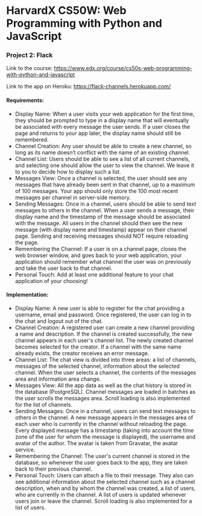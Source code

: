 # HarvardX CS50W: Web Programming with Python and JavaScript

### Project 2: Flack

Link to the course: https://www.edx.org/course/cs50s-web-programming-with-python-and-javascript

Link to the app on Heroku: https://flack-channels.herokuapp.com/

#### Requirements:

- Display Name: When a user visits your web application for the first time, they should be prompted to type in a display name that will eventually be associated with every message the user sends. If a user closes the page and returns to your app later, the display name should still be remembered.
- Channel Creation: Any user should be able to create a new channel, so long as its name doesn’t conflict with the name of an existing channel.
- Channel List: Users should be able to see a list of all current channels, and selecting one should allow the user to view the channel. We leave it to you to decide how to display such a list.
- Messages View: Once a channel is selected, the user should see any messages that have already been sent in that channel, up to a maximum of 100 messages. Your app should only store the 100 most recent messages per channel in server-side memory.
- Sending Messages: Once in a channel, users should be able to send text messages to others in the channel. When a user sends a message, their display name and the timestamp of the message should be associated with the message. All users in the channel should then see the new message (with display name and timestamp) appear on their channel page. Sending and receiving messages should NOT require reloading the page.
- Remembering the Channel: If a user is on a channel page, closes the web browser window, and goes back to your web application, your application should remember what channel the user was on previously and take the user back to that channel.
- Personal Touch: Add at least one additional feature to your chat application of your choosing!

#### Implementation:

- Display Name: A new user is able to register for the chat providing a username, email and password. Once registered, the user can log in to the chat and logout out of the chat.
- Channel Creation: A registered user can create a new channel providing a name and description. If the channel is created successfully, the new channel appears in each user's channel list. The newly created channel becomes selected for the creator. If a channel with the same name already exists, the creator receives an error message.
- Channel List: The chat view is divided into three areas: a list of channels, messages of the selected channel, information about the selected channel. When the user selects a channel, the contents of the messages area and information area change.
- Messages View: All the app data as well as the chat history is stored in the database (PostgreSQL). Channel messages are loaded in batches as the user scrolls the messages area. Scroll loading is also implemented for the list of channels. 
- Sending Messages: Once in a channel, users can send text messages to others in the channel. A new message appears in the messages area of each user who is currently in the channel without reloading the page. Every displayed message has a timestamp (taking into account the time zone of the user for whom the message is displayed), the username and avatar of the author. The avatar is taken from Gravatar, the avatar service.
- Remembering the Channel: The user's current channel is stored in the database, so whenever the user goes back to the app, they are taken back to their previous channel.
- Personal Touch: Users can attach a file to their message. They also can see additional information about the selected channel such as a channel description, when and by whom the channel was created, a list of users, who are currently in the channel. A list of users is updated whenever users join or leave the channel. Scroll loading is also implemented for a list of users.
